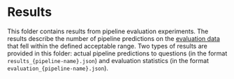 # Results

This folder contains results from pipeline evaluation experiments. The results describe the number of pipeline predictions on the [evaluation data](../data) that fell within the defined acceptable range. Two types of results are provided in this folder: actual pipeline predictions to questions (in the format `results_{pipeline-name}.json`) and evaluation statistics (in the format `evaluation_{pipeline-name}.json`).
